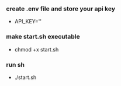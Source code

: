 ### create .env file and store your api key
- API_KEY=''

### make start.sh executable
- chmod +x start.sh

### run sh 
- ./start.sh